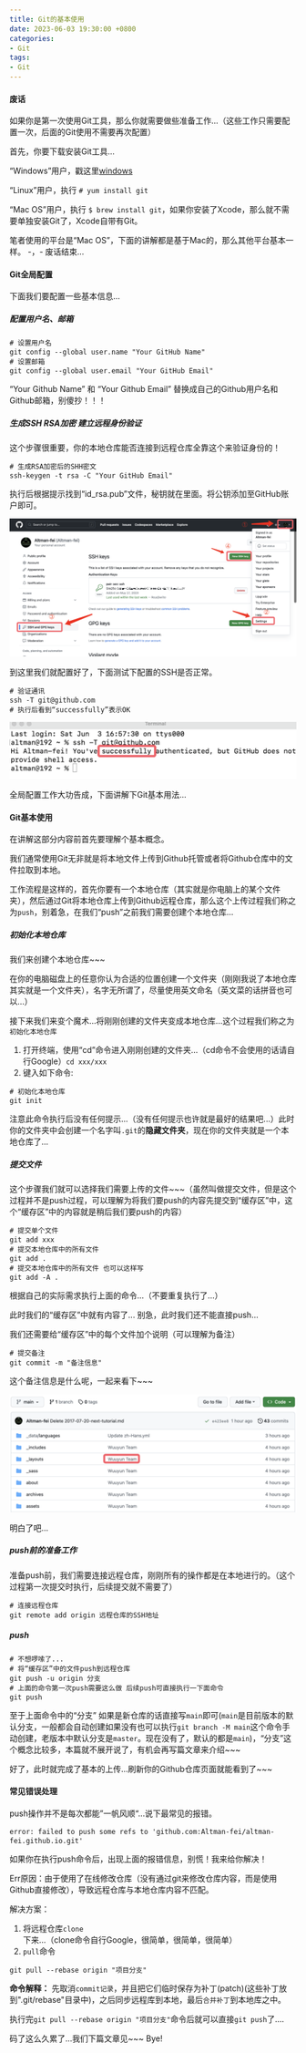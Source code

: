 ```yaml
---
title: Git的基本使用
date: 2023-06-03 19:30:00 +0800
categories:
- Git
tags:
- Git
---
```


#### 废话
如果你是第一次使用Git工具，那么你就需要做些准备工作...（这些工作只需要配置一次，后面的Git使用不需要再次配置）

首先，你要下载安装Git工具...

“Windows”用户，戳这里[windows](https://git-scm.com/downloads)

“Linux”用户，执行 `# yum install git`

“Mac OS”用户，执行 `$ brew install git`，如果你安装了Xcode，那么就不需要单独安装Git了，Xcode自带有Git。

笔者使用的平台是“Mac OS”，下面的讲解都是基于Mac的，那么其他平台基本一样。 -，- 废话结束...

#### Git全局配置
下面我们要配置一些基本信息... 
##### 配置用户名、邮箱
``` shell
# 设置用户名
git config --global user.name "Your GitHub Name"
# 设置邮箱
git config --global user.email "Your GitHub Email"
```
“Your Github Name” 和 “Your Github Email” 替换成自己的Github用户名和Github邮箱，别傻抄！！！

##### 生成SSH RSA加密 建立远程身份验证
这个步骤很重要，你的本地仓库能否连接到远程仓库全靠这个来验证身份的！

``` shell
# 生成RSA加密后的SHH密文
ssh-keygen -t rsa -C "Your GitHub Email"
```

执行后根据提示找到“id_rsa.pub”文件，秘钥就在里面。将公钥添加至GitHub账户即可。

![Github账户添加SSH_Key](../images/2023-6-3-Git基本使用/Add-SSH_Key.png)

到这里我们就配置好了，下面测试下配置的SSH是否正常。
``` shell
# 验证通讯
ssh -T git@github.com
# 执行后看到“successfully”表示OK
```

![测试SSH是否绑定成功](./images/2023-6-3-Git基本使用/Test_SSH.png)

全局配置工作大功告成，下面讲解下Git基本用法...

#### Git基本使用
在讲解这部分内容前首先要理解个基本概念。

我们通常使用Git无非就是将本地文件上传到Github托管或者将Github仓库中的文件拉取到本地。

工作流程是这样的，首先你要有一个本地仓库（其实就是你电脑上的某个文件夹），然后通过Git将本地仓库上传到Github远程仓库，那么这个上传过程我们称之为`push`，别着急，在我们“push”之前我们需要创建个本地仓库...

##### 初始化本地仓库
我们来创建个本地仓库~~~ 

在你的电脑磁盘上的任意你认为合适的位置创建一个文件夹（刚刚我说了本地仓库其实就是一个文件夹），名字无所谓了，尽量使用英文命名（英文菜的话拼音也可以...）

接下来我们来变个魔术...将刚刚创建的文件夹变成本地仓库...这个过程我们称之为`初始化本地仓库`

1. 打开终端，使用“cd”命令进入刚刚创建的文件夹...（cd命令不会使用的话请自行Google）`cd xxx/xxx`
2. 键入如下命令:
``` shell
# 初始化本地仓库
git init
```
注意此命令执行后没有任何提示...（没有任何提示也许就是最好的结果吧...）此时你的文件夹中会创建一个名字叫`.git`的**隐藏文件夹**，现在你的文件夹就是一个本地仓库了...

##### 提交文件
这个步骤我们就可以选择我们需要上传的文件~~~（虽然叫做提交文件，但是这个过程并不是push过程，可以理解为将我们要push的内容先提交到“缓存区”中，这个“缓存区”中的内容就是稍后我们要push的内容）

``` shell
# 提交单个文件
git add xxx
# 提交本地仓库中的所有文件
git add .
# 提交本地仓库中的所有文件 也可以这样写
git add -A .
```
根据自己的实际需求执行上面的命令...（不要重复执行了...）

此时我们的“缓存区”中就有内容了... 别急，此时我们还不能直接push...

我们还需要给“缓存区”中的每个文件加个说明（可以理解为备注）

``` shell
# 提交备注
git commit -m "备注信息"
```

这个备注信息是什么呢，一起来看下~~~

![备注显示位置](./images/2023-6-3-Git基本使用/Github_commit.png)

明白了吧...

##### push前的准备工作
准备push前，我们需要连接远程仓库，刚刚所有的操作都是在本地进行的。（这个过程第一次提交时执行，后续提交就不需要了）

``` shell
# 连接远程仓库
git remote add origin 远程仓库的SSH地址
```

##### push
``` shell
# 不想啰嗦了... 
# 将“缓存区”中的文件push到远程仓库
git push -u origin 分支
# 上面的命令第一次push需要这么做 后续push可直接执行一下面命令
git push
```
至于上面命令中的“分支” 如果是新仓库的话直接写`main`即可(`main`是目前版本的默认分支，一般都会自动创建如果没有也可以执行`git branch -M main`这个命令手动创建，老版本中默认分支是`master`。现在没有了，默认的都是`main`)，“分支”这个概念比较多，本篇就不展开说了，有机会再写篇文章来介绍~~~

好了，此时就完成了基本的上传...刷新你的Github仓库页面就能看到了~~~

#### 常见错误处理
push操作并不是每次都能”一帆风顺“...说下最常见的报错。

``` shell
error: failed to push some refs to 'github.com:Altman-fei/altman-fei.github.io.git'
```

如果你在执行push命令后，出现上面的报错信息，别慌！我来给你解决！

Err原因：由于使用了在线修改仓库（没有通过git来修改仓库内容，而是使用Github直接修改），导致远程仓库与本地仓库内容不匹配。

解决方案：
1. 将远程仓库`clone`下来...（clone命令自行Google，很简单，很简单，很简单）
2. `pull`命令
``` shell
git pull --rebase origin "项目分支"
```

**命令解释：**
先取消`commit记录`，并且把它们临时保存为补丁(patch)(这些补丁放到".git/rebase"目录中)，之后同步远程库到本地，最后`合并补丁`到本地库之中。

执行完`git pull --rebase origin "项目分支"`命令后就可以直接`git push`了....

码了这么久累了...我们下篇文章见~~~ Bye!

